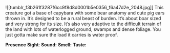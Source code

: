 
![[tumblr_f3b261f3287f6cc9f8d8d0001b5e0356_f6a47d2e_2048.jpg]]
This creature got a base of capybara with some bear anatomy and cute pig ears thrown in. It’s designed to be a rural beast of burden. It’s about boar sized and very strong for its size. It’s also very adaptive to the difficult terrain of the land with lots of waterlogged ground, swamps and dense foliage. You just gotta make sure the load it carries is water proof.

**Presence**
**Sight**: 
**Sound:** 
**Smell:** 
**Taste:** 
